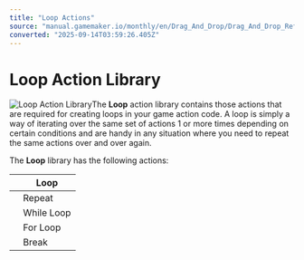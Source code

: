```yaml
---
title: "Loop Actions"
source: "manual.gamemaker.io/monthly/en/Drag_And_Drop/Drag_And_Drop_Reference/Loops/Loop_Actions.htm"
converted: "2025-09-14T03:59:26.405Z"
---
```


# Loop Action Library

![Loop Action Library](../../../assets/Images/Scripting_Reference/Drag_And_Drop/Reference/Loops/Lib_Loops.png)The **Loop** action library contains those actions that are required for creating loops in your game action code. A loop is simply a way of iterating over the same set of actions 1 or more times depending on certain conditions and are handy in any situation where you need to repeat the same actions over and over again.

The **Loop** library has the following actions:

|  | Loop |
| --- | --- |
|  | Repeat |
|  | While Loop |
|  | For Loop |
|  | Break |